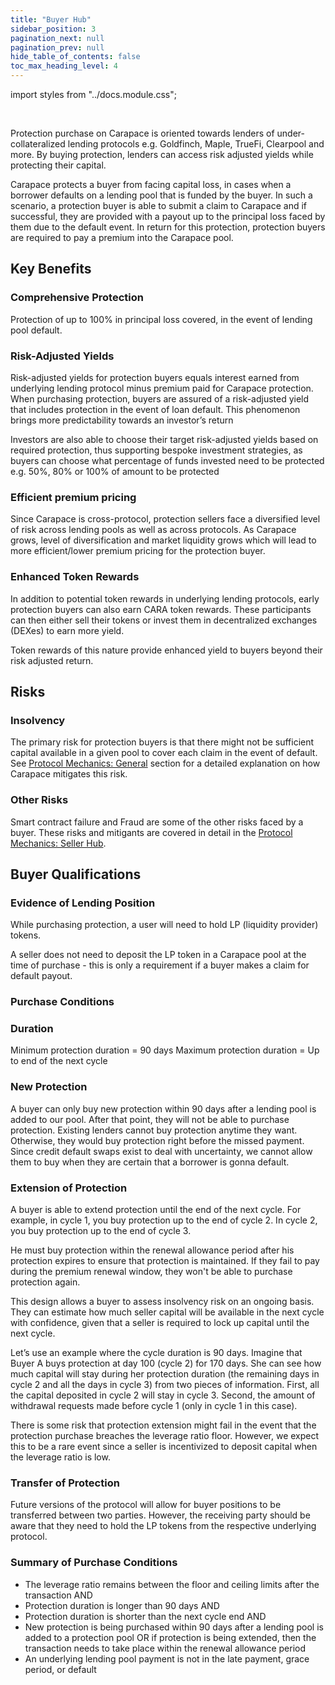 ```yaml
---
title: "Buyer Hub"
sidebar_position: 3
pagination_next: null
pagination_prev: null
hide_table_of_contents: false
toc_max_heading_level: 4
---
```


import styles from "../docs.module.css";


<br/>

Protection purchase on Carapace is oriented towards lenders of under-collateralized lending protocols e.g. Goldfinch, Maple, TrueFi, Clearpool and more. By buying protection, lenders can access risk adjusted yields while protecting their capital. 

Carapace protects a buyer from facing capital loss, in cases when a borrower defaults on a lending pool that is funded by the buyer. In such a scenario, a protection buyer is able to submit a claim to Carapace and if successful, they are provided with a payout up to the principal loss faced by them due to the default event. In return for this protection, protection buyers are required to pay a premium into the Carapace pool. 

## Key Benefits

### Comprehensive Protection

Protection of up to 100% in principal loss covered, in the event of lending pool default.

### Risk-Adjusted Yields

Risk-adjusted yields for protection buyers equals interest earned from underlying lending protocol minus premium paid for Carapace protection. When purchasing protection, buyers are assured of a risk-adjusted yield that includes protection in the event of loan default. This phenomenon brings more predictability towards an investor’s return 

Investors are also able to choose their target risk-adjusted yields based on required protection, thus supporting bespoke investment strategies, as buyers can choose what percentage of funds invested need to be protected e.g. 50%, 80% or 100% of amount to be protected

### Efficient premium pricing

Since Carapace is cross-protocol, protection sellers face a diversified level of risk across lending pools as well as across protocols. As Carapace grows, level of diversification and market liquidity grows which will lead to more efficient/lower premium pricing for the protection buyer.

### Enhanced Token Rewards

In addition to potential token rewards in underlying lending protocols, early protection buyers can also earn CARA token rewards. These participants can then either sell their tokens or invest them in decentralized exchanges (DEXes) to earn more yield. 

Token rewards of this nature provide enhanced yield to buyers beyond their risk adjusted return.

## Risks

### Insolvency

The primary risk for protection buyers is that there might not be sufficient capital available in a given pool to cover each claim in the event of default. See [Protocol Mechanics: General](https://www.carapace.finance/docs/protocol-mechanics/general) section for a detailed explanation on how Carapace mitigates this risk. 

### Other Risks 

Smart contract failure and Fraud are some of the other risks faced by a buyer. These risks and mitigants are covered in detail in the [Protocol Mechanics: Seller Hub](https://www.carapace.finance/docs/protocol-mechanics/seller-hub). 

## Buyer Qualifications

### Evidence of Lending Position

While purchasing protection, a user will need to hold LP (liquidity provider) tokens. 

A seller does not need to deposit the LP token in a Carapace pool at the time of purchase - this is only a requirement if a buyer makes a claim for default payout.

### Purchase Conditions

### Duration

Minimum protection duration = 90 days
Maximum protection duration = Up to end of the next cycle

### New Protection

A buyer can only buy new protection within 90 days after a lending pool is added to our pool. After that point, they will not be able to purchase protection. Existing lenders cannot buy protection anytime they want. Otherwise, they would buy protection right before the missed payment. Since credit default swaps exist to deal with uncertainty, we cannot allow them to buy when they are certain that a borrower is gonna default.

### Extension of Protection

A buyer is able to extend protection until the end of the next cycle. For example, in cycle 1, you buy protection up to the end of cycle 2. In cycle 2, you buy protection up to the end of cycle 3.

He must buy protection within the renewal allowance period after his protection expires to ensure that protection is maintained. If they fail to pay during the premium renewal window, they won't be able to purchase protection again. 

This design allows a buyer to assess insolvency risk on an ongoing basis. They can estimate how much seller capital will be available in the next cycle with confidence, given that a seller is required to lock up capital until the next cycle. 

Let’s use an example where the cycle duration is 90 days. Imagine that Buyer A buys protection at day 100 (cycle 2) for 170 days. She can see how much capital will stay during her protection duration (the remaining days in cycle 2 and all the days in cycle 3) from two pieces of information. First, all the capital deposited in cycle 2 will stay in cycle 3. Second, the amount of withdrawal requests made before cycle 1 (only in cycle 1 in this case). 

There is some risk that protection extension might fail in the event that the protection purchase breaches the leverage ratio floor. However, we expect this to be a rare event since a seller is incentivized to deposit capital when the leverage ratio is low.

### Transfer of Protection

Future versions of the protocol will allow for buyer positions to be transferred between two parties. However, the receiving party should be aware that they need to hold the LP tokens from the respective underlying protocol.

### Summary of Purchase Conditions

<ul className={styles.bulletpoints}>
  <li>The leverage ratio remains between the floor and ceiling limits after the transaction AND</li>
  <li>Protection duration is longer than 90 days AND</li>
  <li>Protection duration is shorter than the next cycle end AND</li>
  <li>New protection is being purchased within 90 days after a lending pool is added to a protection pool OR if protection is being extended, then the transaction needs to take place within the renewal allowance period</li>
  <li>An underlying lending pool payment is not in the late payment, grace period, or default</li>
</ul>




